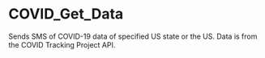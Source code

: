 # COVID_Get_Data

Sends SMS of COVID-19 data of specified US state or the US.
Data is from the COVID Tracking Project API.
